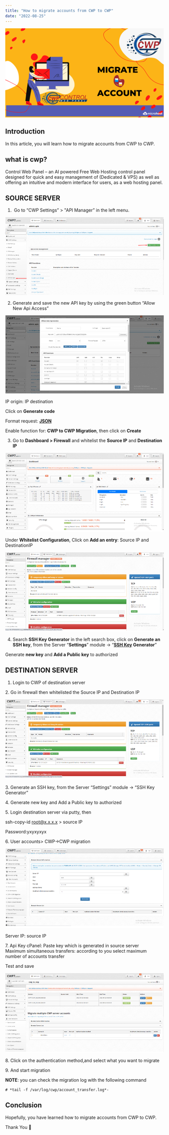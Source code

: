 ```yaml
---
title: "How to migrate accounts from CWP to CWP"
date: "2022-08-25"
---
```


![How to migrate accounts from CWP to CWP](images/How-to-migrate-accounts-from-CWP-to-CWP-3-1024x576.png)

## Introduction

In this article, you will learn how to migrate accounts from CWP to CWP.

## **what is cwp?**

Control Web Panel – an AI powered Free Web Hosting control panel designed for quick and easy management of (Dedicated & VPS) as well as offering an intuitive and modern interface for users, as a web hosting panel.

## **SOURCE SERVER**

1.  Go to “CWP Settings” > "API Manager” in the left menu.

![](images/api.png)

2. Generate and save the new API key by using the green button “Allow New Api Access”

![](images/select.png)

IP origin: IP destination

Click on **Generate code**

Format request: [**JSON**](https://en.wikipedia.org/wiki/JSON)

Enable function for: **CWP to CWP Migration**, then click on **Create**

3. Go to **Dashboard > Firewall** and whitelist the **Source IP** and **Destination IP**

![](images/desti.png)

Under **Whitelist Configuration**, Click on **Add an entry**: Source IP and DestinationIP

![](images/white.png)

4. Search **SSH Key Generator** in the left search box, click on **Generate an SSH key**, from the Server “**Settings**” module -> “**[SSH Key](https://utho.com/docs/tutorial/how-to-access-a-server-through-password-less-authentication/) Generator**”

Generate **new key** and **Add a Public key** to authorized

## **DESTINATION SERVER**

1. Login to CWP of destination server

2\. Go in firewall then whitelisted the Source IP and Destination IP

![](images/white1.png)

3\. Generate an SSH key, from the Server “Settings” module -> “SSH Key Generator”

4\. Generate new key and Add a Public key to authorized

5\. Login destination server via putty, then

ssh-copy-id root@x.x.x.x > source IP

Password:yxyxyxyx

6\. User accounts> CWP->CWP migration

![](images/migration.png)

Server IP: source IP

7\. Api Key cPanel: Paste key which is generated in source server  
Maximum simultaneous transfers: according to you select maximum number of accounts transfer

Test and save

![](images/save.png)

8\. Click on the authentication method,and select what you want to migrate

9\. And start migration

**NOTE**: you can check the migration log with the following command

```
# *tail -f /var/log/cwp/account_transfer.log*-
```

## Conclusion

Hopefully, you have learned how to migrate accounts from CWP to CWP.

Thank You 🙂
